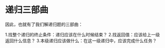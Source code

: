 # 递归三部曲
因此，也就有了我们解递归题的三部曲：

1.找整个递归的终止条件：递归应该在什么时候结束？
2.找返回值：应该给上一级返回什么信息？
3.本级递归应该做什么：在这一级递归中，应该完成什么任务？